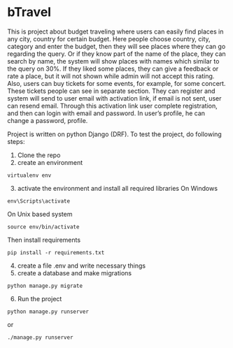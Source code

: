 # bTravel

This is project about budget traveling where users can easily find places in any city, country for certain budget. Here people choose country, city, category and enter the budget, then they will see places where they can go regarding the query. Or if they know part of the name of the place, they can search by name, the system will show places with names which similar to the query on 30%. If they liked some places, they can give a feedback or rate a place, but it will not shown while admin will not accept this rating. Also, users can buy tickets for some events, for example, for some concert. These tickets people can see in separate section. They can register and system will send to user email with activation link, if email is not sent, user can resend email. Through this activation link user complete registration, and then can login with email and password. In user’s profile, he can change a password, profile.

Project is written on python Django (DRF). 
To test the project, do following steps:
1. Clone the repo
2. create an environment
```
virtualenv env
```
3. activate the environment and install all required libraries
On Windows
```
env\Scripts\activate
```
On Unix based system
```
source env/bin/activate
```
Then install requirements
```
pip install -r requirements.txt
```
4. create a file .env and write necessary things
5. create a database and make migrations
```
python manage.py migrate
```
6. Run the project
```
python manage.py runserver
```
or 
```
./manage.py runserver
```
